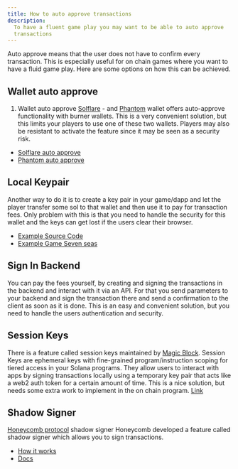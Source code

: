 ```yaml
---
title: How to auto approve transactions
description:
  To have a fluent game play you may want to be able to auto approve
  transactions
---
```


Auto approve means that the user does not have to confirm every transaction.
This is especially useful for on chain games where you want to have a fluid game
play. Here are some options on how this can be achieved.

## Wallet auto approve

1. Wallet auto approve [Solflare](https://solflare.com/) - and
   [Phantom](https://phantom.app/) wallet offers auto-approve functionality with
   burner wallets. This is a very convenient solution, but this limits your
   players to use one of these two wallets. Players may also be resistant to
   activate the feature since it may be seen as a security risk.

- [Solflare auto approve](https://twitter.com/solflare_wallet/status/1625950688709644324)
- [Phantom auto approve](https://phantom.app/learn/blog/auto-confirm)

## Local Keypair

Another way to do it is to create a key pair in your game/dapp and let the
player transfer some sol to that wallet and then use it to pay for transaction
fees. Only problem with this is that you need to handle the security for this
wallet and the keys can get lost if the users clear their browser.

- [Example Source Code](https://github.com/solana-developers/solana-game-examples/blob/main/seven-seas/unity/Assets/SolPlay/Scripts/Services/WalletHolderService.cs)
- [Example Game Seven seas](https://solplay.de/sevenseas/)

## Sign In Backend

You can pay the fees yourself, by creating and signing the transactions in the
backend and interact with it via an API. For that you send parameters to your
backend and sign the transaction there and send a confirmation to the client as
soon as it is done. This is an easy and convenient solution, but you need to
handle the users authentication and security.

## Session Keys

There is a feature called session keys maintained by
[Magic Block](https://www.magicblock.gg/). Session Keys are ephemeral keys with
fine-grained program/instruction scoping for tiered access in your Solana
programs. They allow users to interact with apps by signing transactions locally
using a temporary key pair that acts like a web2 auth token for a certain amount
of time. This is a nice solution, but needs some extra work to implement in the
on chain program.
[Link](https://docs.magicblock.gg/Onboarding/Session%20Keys/how-do-session-keys-work)

## Shadow Signer

[Honeycomb protocol](https://twitter.com/honeycomb_prtcl) shadow signer
Honeycomb developed a feature called shadow signer which allows you to sign
transactions.

- [How it works](https://twitter.com/honeycomb_prtcl/status/1777807635795919038)
- [Docs](https://docs.honeycombprotocol.com/services/)
